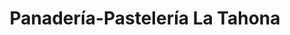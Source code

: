 ---
title: "Panadería-Pastelería La Tahona"
url: /atarfe/panaderia-pasteleria-la-tahona/
shop: panadería
---